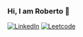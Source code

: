 ### Hi, I am Roberto 👋


[![LinkedIn](https://img.shields.io/badge/-LinkedIn-0A66C2?logo=LinkedIn)](https://www.linkedin.com/in/roberto-campedelli/)
[![Leetcode](https://img.shields.io/badge/-Leetcode-FFA116?logo=LeetCode)](https://leetcode.com/roberto_c/) 
<!--
**robped/robped** is a ✨ _special_ ✨ repository because its `README.md` (this file) appears on your GitHub profile.

Here are some ideas to get you started:

- 🔭 I’m currently working on ...
- 🌱 I’m currently learning ...
- 👯 I’m looking to collaborate on ...
- 🤔 I’m looking for help with ...
- 💬 Ask me about ...
- 📫 How to reach me: ...
- 😄 Pronouns: ...
- ⚡ Fun fact: ...
-->
